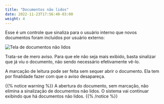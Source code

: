 ```yaml
---
title: "Documentos não lidos"
date: 2022-11-23T17:56:40-03:00
weight: 4
---
```


Esse é um controle que sinaliza para o usuário interno que novos documentos foram incluídos por usuário externo:

![Tela de documentos não lidos](/imagens/documentos_nao_lidos.jpg)

Trata-se de mero aviso. Para que ele não seja mais exibido, basta sinalizar que já viu o documento, não sendo necessário efetivamente vê-lo.

A marcação de leitura pode ser feita sem sequer abrir o documento. Ela tem por finalidade fazer com que o aviso desapareça. 

{{% notice warning  %}}
A abertura do documento, sem marcação, não elimina a sinalização de documentos não lidos. O sistema vai continuar exibindo que há documentos não lidos. 
{{% /notice %}}
